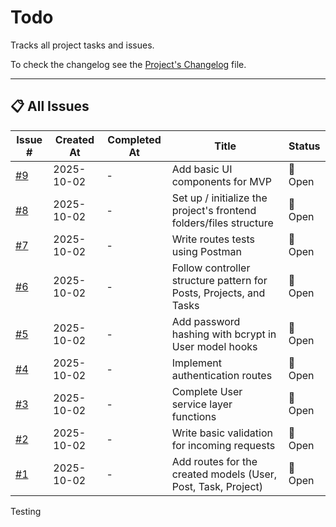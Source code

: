 # Todo

Tracks all project tasks and issues.

To check the changelog see the [Project's Changelog](./Changelog.md) file.

---

## 📋 All Issues

| Issue # | Created At | Completed At | Title | Status |
| --- | --- | --- | --- | --- |
| [#9](https://github.com/Gallucky/ClarityBox/issues/9) | 2025-10-02 | - | Add basic UI components for MVP | 🔄 Open |
| [#8](https://github.com/Gallucky/ClarityBox/issues/8) | 2025-10-02 | - | Set up / initialize the project's frontend folders/files structure | 🔄 Open |
| [#7](https://github.com/Gallucky/ClarityBox/issues/7) | 2025-10-02 | - | Write routes tests using Postman | 🔄 Open |
| [#6](https://github.com/Gallucky/ClarityBox/issues/6) | 2025-10-02 | - | Follow controller structure pattern for Posts, Projects, and Tasks | 🔄 Open |
| [#5](https://github.com/Gallucky/ClarityBox/issues/5) | 2025-10-02 | - | Add password hashing with bcrypt in User model hooks | 🔄 Open |
| [#4](https://github.com/Gallucky/ClarityBox/issues/4) | 2025-10-02 | - | Implement authentication routes | 🔄 Open |
| [#3](https://github.com/Gallucky/ClarityBox/issues/3) | 2025-10-02 | - | Complete User service layer functions | 🔄 Open |
| [#2](https://github.com/Gallucky/ClarityBox/issues/2) | 2025-10-02 | - | Write basic validation for incoming requests | 🔄 Open |
| [#1](https://github.com/Gallucky/ClarityBox/issues/1) | 2025-10-02 | - | Add routes for the created models (User, Post, Task, Project) | 🔄 Open |

Testing
